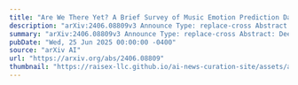 ```yaml
---
title: "Are We There Yet? A Brief Survey of Music Emotion Prediction Datasets, Models and Outstanding Challenges"
description: "arXiv:2406.08809v3 Announce Type: replace-cross Abstract: Deep learning models for music have advanced drastically in recent years, but how good are machine learning models at capturing emotion, and what challenges are researchers facing? In this paper, we provide a comprehensive overview of the available music-emotion datasets and discuss evaluation standards as well as competitions in the field. We also offer a brief overview of various types of music emotion prediction models that have been built over the years, providing insights into the diverse approaches within the field. Through this examination, we highlight the challenges that persist in accurately capturing emotion in music, including issues related to dataset quality, annotation consistency, and model generalization. Additionally, we explore the impact of different modalities, such as audio, MIDI, and physiological signals, on the effectiveness of emotion prediction models. Through this examination, we identify persistent challenges in music emotion recognition (MER), including issues related to dataset quality, the ambiguity in emotion labels, and the difficulties of cross-dataset generalization. We argue that future advancements in MER require standardized benchmarks, larger and more diverse datasets, and improved model interpretability. Recognizing the dynamic nature of this field, we have complemented our findings with an accompanying GitHub repository. This repository contains a comprehensive list of music emotion datasets and recent predictive models."
summary: "arXiv:2406.08809v3 Announce Type: replace-cross Abstract: Deep learning models for music have advanced drastically in recent years, but how good are machine learning models at capturing emotion, and what challenges are researchers facing? In this paper, we provide a comprehensive overview of the available music-emotion datasets and discuss evaluation standards as well as competitions in the field. We also offer a brief overview of various types of music emotion prediction models that have been built over the years, providing insights into the diverse approaches within the field. Through this examination, we highlight the challenges that persist in accurately capturing emotion in music, including issues related to dataset quality, annotation consistency, and model generalization. Additionally, we explore the impact of different modalities, such as audio, MIDI, and physiological signals, on the effectiveness of emotion prediction models. Through this examination, we identify persistent challenges in music emotion recognition (MER), including issues related to dataset quality, the ambiguity in emotion labels, and the difficulties of cross-dataset generalization. We argue that future advancements in MER require standardized benchmarks, larger and more diverse datasets, and improved model interpretability. Recognizing the dynamic nature of this field, we have complemented our findings with an accompanying GitHub repository. This repository contains a comprehensive list of music emotion datasets and recent predictive models."
pubDate: "Wed, 25 Jun 2025 00:00:00 -0400"
source: "arXiv AI"
url: "https://arxiv.org/abs/2406.08809"
thumbnail: "https://raisex-llc.github.io/ai-news-curation-site/assets/arxiv.png"
---
```


